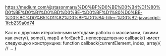 

https://medium.com/@stasonmars/%D0%BF%D0%BE%D0%B4%D1%80%D0%BE%D0%B1%D0%BD%D0%BE-%D0%BF%D1%80%D0%BE-%D0%BC%D0%B5%D1%82%D0%BE%D0%B4-filter-%D0%B2-javascript-1fcb239a0d74


Как и с другими итеративными методами работы с массивами, такими как every(), some(), map() и forEach(), непосредственно callback() имеет следующую конструкцию:
function callback(currentElement, index, array){
// ...
}
